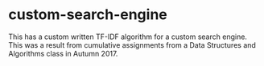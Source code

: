 # custom-search-engine

This has a custom written TF-IDF algorithm for a custom search engine. This was a result from cumulative assignments from a Data Structures and Algorithms class in Autumn 2017. 
